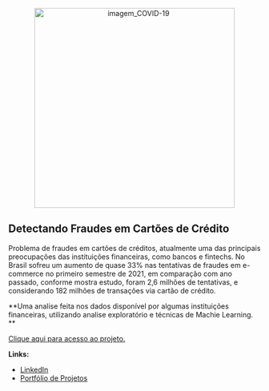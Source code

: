 <p align="center">
  <img src="https://image.freepik.com/fotos-gratis/o-hacker-faz-compras-online-hackeando-em-um-azul_391052-1852.jpg" alt="imagem_COVID-19"height=400px >
</p>

## Detectando Fraudes em Cartões de Crédito

Problema de fraudes em cartões de créditos, atualmente uma das principais preocupações das instituições financeiras, como bancos e fintechs. No Brasil sofreu um aumento de quase 33% nas tentativas de fraudes em e-commerce no primeiro semestre de 2021, em comparação com ano passado, conforme mostra estudo, foram 2,6 milhões de tentativas, e considerando 182 milhões de transações via cartão de crédito.

**Uma analise feita nos dados disponível por algumas instituições financeiras, utilizando analise exploratório e técnicas de Machie Learning. **

[Clique aqui para acesso ao projeto.](https://github.com/villani31/Fraudes_Cartoes_Credito/blob/main/Projeto-Detectando-Fraude-Cartao-Credito.ipynb)
  
**Links:**
* [LinkedIn](https://www.linkedin.com/in/thiagovillani)
* [Portfólio de Projetos](https://github.com/villani31/Data_Science)


